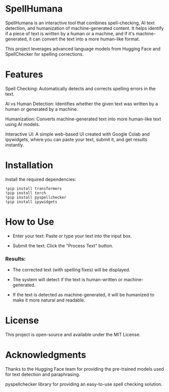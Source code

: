 # SpellHumana

SpellHumana is an interactive tool that combines spell-checking, AI text detection, and humanization of machine-generated content. It helps identify if a piece of text is written by a human or a machine, and if it's machine-generated, it can convert the text into a more human-like format.

This project leverages advanced language models from Hugging Face and SpellChecker for spelling corrections.

# Features
Spell Checking: Automatically detects and corrects spelling errors in the text.

AI vs Human Detection: Identifies whether the given text was written by a human or generated by a machine.

Humanization: Converts machine-generated text into more human-like text using AI models.

Interactive UI: A simple web-based UI created with Google Colab and ipywidgets, where you can paste your text, submit it, and get results instantly.

# Installation
Install the required dependencies:
```
!pip install transformers
!pip install torch
!pip install pyspellchecker
!pip install ipywidgets
```
# How to Use
* Enter your text: Paste or type your text into the input box.

* Submit the text: Click the "Process Text" button.

### Results:

* The corrected text (with spelling fixes) will be displayed.

* The system will detect if the text is human-written or machine-generated.

* If the text is detected as machine-generated, it will be humanized to make it more natural and readable.

# License
This project is open-source and available under the MIT License.

# Acknowledgments
Thanks to the Hugging Face team for providing the pre-trained models used for text detection and paraphrasing.

pyspellchecker library for providing an easy-to-use spell checking solution.
